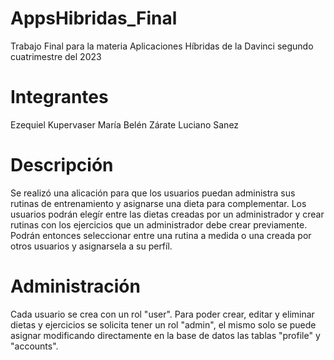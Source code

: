 # AppsHibridas_Final

Trabajo Final para la materia Aplicaciones Híbridas de la Davinci segundo cuatrimestre del 2023

# Integrantes

Ezequiel Kupervaser
María Belén Zárate
Luciano Sanez

# Descripción

Se realizó una alicación para que los usuarios puedan administra sus rutinas de entrenamiento y asignarse una dieta para complementar. Los usuarios podrán elegír entre las dietas creadas por un administrador y crear rutinas con los ejercicios que un administrador debe crear previamente. Podrán entonces seleccionar entre una rutina a medida o una creada por otros usuarios y asignarsela a su perfíl.

# Administración

Cada usuario se crea con un rol "user". Para poder crear, editar y eliminar dietas y ejercicios se solicita tener un rol "admin", el mismo solo se puede asignar modificando directamente en la base de datos las tablas "profile" y "accounts". 